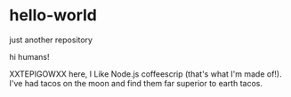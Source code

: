 # hello-world
just another repository

hi humans!

XXTEPIGOWXX here, I Like Node.js coffeescrip (that's what I'm made of!).
I've had tacos on the moon and find them far superior to earth tacos.
